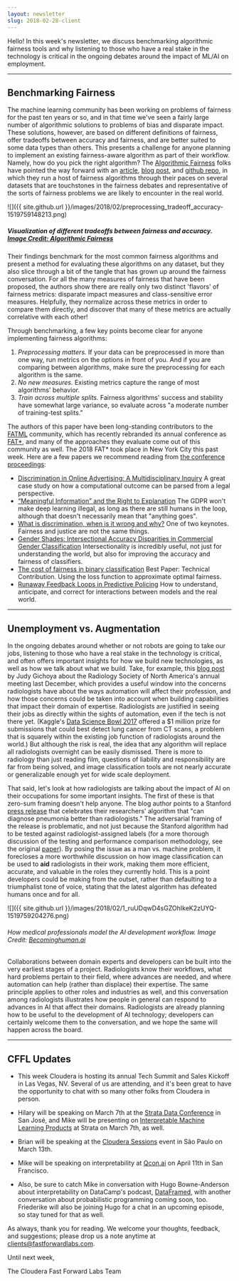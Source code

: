```yaml
---
layout: newsletter
slug: 2018-02-28-client
---
```


Hello! In this week's newsletter, we discuss benchmarking algorithmic fairness tools and why listening to those who have a real stake in the technology is critical in the ongoing debates around the impact of ML/AI on employment.

---

## Benchmarking Fairness

The machine learning community has been working on problems of fairness for the past ten years or so, and in that time we've seen a fairly large number of algorithmic solutions to problems of bias and disparate impact. These solutions, however, are based on different definitions of fairness, offer tradeoffs between accuracy and fairness, and are better suited to some data types than others. This presents a challenge for anyone planning to implement an existing fairness-aware algorithm as part of their workflow. Namely, how do you pick the right algorithm? The [Algorithmic Fairness](https://algorithmicfairness.wordpress.com/) folks have pointed the way forward with an [article](https://arxiv.org/abs/1802.04422), [blog post](https://algorithmicfairness.wordpress.com/2018/02/19/benchmarks-and-reproducibility-in-fair-ml/), and [github repo](https://github.com/algofairness/fairness-comparison), in which they run a host of fairness algorithms through their paces on several datasets that are touchstones in the fairness debates and representative of the sorts of fairness problems we are likely to encounter in the real world. 

![]({{ site.github.url }}/images/2018/02/preprocessing_tradeoff_accuracy-1519759148213.png)
##### Visualization of different tradeoffs between fairness and accuracy. [Image Credit: Algorithmic Fairness](https://algorithmicfairness.wordpress.com/)

Their findings benchmark for the most common fairness algorithms and present a method for evaluating these algorithms on any dataset, but they also slice through a bit of the tangle that has grown up around the fairness conversation. For all the many measures of fairness that have been proposed, the authors show there are really only two distinct 'flavors' of fairness metrics: disparate impact measures and class-sensitive error measures. Helpfully, they normalize across these metrics in order to compare them directly, and discover that many of these metrics are actually correlative with each other! 

Through benchmarking, a few key points become clear for anyone implementing fairness algorithms: 
1) *Preprocessing matters.* If your data can be preprocessed in more than one way, run metrics on the options in front of you. And if you are comparing between algorithms, make sure the preprocessing for each algorithm is the same.
2) *No new measures.* Existing metrics capture the range of most algorithms' behavior. 
3) *Train across multiple splits.* Fairness algorithms' success and stability have somewhat large variance, so evaluate across "a moderate number of training-test splits." 

The authors of this paper have been long-standing contributors to the [FATML](https://www.fatml.org/) community, which has recently rebranded its annual conference as [FAT*](https://fatconference.org/), and many of the approaches they evaluate come out of this community as well. The 2018 FAT* took place in New York City this past week.  Here are a few papers we recommend reading from [the conference proceedings](https://fatconference.org/2018/index.html):

* [Discrimination in Online Advertising: A Multidisciplinary Inquiry](http://proceedings.mlr.press/v81/datta18a/datta18a.pdf) A great case study on how a computational outcome can be parsed from a legal perspective.
* [“Meaningful Information” and the Right to Explanation](http://proceedings.mlr.press/v81/selbst18a/selbst18a.pdf) The GDPR won't make deep learning illegal, as long as there are still humans in the loop, although that doesn't necessarily mean that "anything goes".
* [What is discrimination, when is it wrong and why?](http://proceedings.mlr.press/v81/hellman18a/hellman18a.pdf) One of two keynotes. Fairness and justice are not the same things. 
* [Gender Shades: Intersectional Accuracy Disparities in Commercial Gender Classification](http://proceedings.mlr.press/v81/buolamwini18a/buolamwini18a.pdf) Intersectionality is incredibly useful, not just for understanding the world, but also for improving the accuracy and fairness of classifiers.
* [The cost of fairness in binary classification](http://proceedings.mlr.press/v81/menon18a/menon18a.pdf) Best Paper: Technical Contribution. Using the loss function to approximate optimal fairness.
* [Runaway Feedback Loops in Predictive Policing](http://proceedings.mlr.press/v81/ensign18a/ensign18a.pdf) How to understand, anticipate, and correct for interactions between models and the real world.

---

## Unemployment vs. Augmentation

In the ongoing debates around whether or not robots are going to take our jobs, listening to those who have a real stake in the technology is critical, and often offers important insights for how we build new technologies, as well as how we talk about what we build. Take, for example, this [blog post](https://becominghuman.ai/radiologists-as-knowledge-experts-in-a-world-of-artificial-intelligence-summary-of-radiology-ec63a7002329) by Judy Gichoya about the Radiology Society of North America's annual meeting last December, which provides a useful window into the concerns radiologists have about the ways automation will affect their profession, and how those concerns could be taken into account when building capabilities that impact their domain of expertise. Radiologists are justified in seeing their jobs as directly within the sights of automation, even if the tech is not there yet. (Kaggle's [Data Science Bowl 2017](https://www.kaggle.com/c/data-science-bowl-2017) offered a $1 million prize for submissions that could best detect lung cancer from CT scans, a problem that is squarely within the existing job function of radiologists around the world.)  But although the risk is real, the idea that any algorithm will replace all radiologists overnight can be easily dismissed. There is more to radiology than just reading film, questions of liability and responsibility are far from being solved, and image classification tools are not nearly accurate or generalizable enough yet for wide scale deployment.

That said, let's look at how radiologists are talking about the impact of AI on their occupations for some important insights. The first of these is that zero-sum framing doesn't help anyone. The blog author points to a Stanford [press release](https://news.stanford.edu/press-releases/2017/11/15/algorithm-outpernosing-pneumonia/) that celebrates their researchers' algorithm that "can diagnose pneumonia better than radiologists." The adversarial framing of the release is problematic, and not just because the Stanford algorithm had to be tested against radiologist-assigned labels (for a more thorough discussion of the testing and performance comparison methodology, see the original [paper](https://arxiv.org/abs/1711.05225)). By posing the issue as a man vs. machine problem, it forecloses a more worthwhile discussion on how image classification can be used to **aid** radiologists in their work, making them more efficient, accurate, and valuable in the roles they currently hold. This is a point developers could be making from the outset, rather than defaulting to a triumphalist tone of voice, stating that the latest algorithm has defeated humans once and for all.  

![]({{ site.github.url }}/images/2018/02/1_ruUDqwD4sGZOhIkeK2zUYQ-1519759204276.png) 
###### How medical professionals model the AI development workflow. Image Credit: [Becominghuman.ai](https://becominghuman.ai/radiologists-as-knowledge-experts-in-a-world-of-artificial-intelligence-summary-of-radiology-ec63a7002329) 

Collaborations between domain experts and developers can be built into the very earliest stages of a project. Radiologists know their workflows, what hard problems pertain to their field, where advances are needed, and where automation can help (rather than displace) their expertise. The same principle applies to other roles and industries as well, and this conversation among radiologists illustrates how people in general can respond to advances in AI that affect their domains. Radiologists are already planning how to be useful to the development of AI technology; developers can certainly welcome them to the conversation, and we hope the same will happen across the board.

---

## CFFL Updates

* This week Cloudera is hosting its annual Tech Summit and Sales Kickoff in Las Vegas, NV. Several of us are attending, and it's been great to have the opportunity to chat with so many other folks from Cloudera in person.

* Hilary will be speaking on March 7th at the [Strata Data Conference](https://conferences.oreilly.com/strata/strata-ca/) in San José, and Mike will be presenting on [Interpretable Machine Learning Products](https://conferences.oreilly.com/strata/strata-ca/public/schedule/detail/63572) at Strata on March 7th, as well.

* Brian will be speaking at the [Cloudera Sessions](https://www.cloudera.com/more/events/sessions/sao-paulo.html) event in São Paulo on March 13th.

* Mike will be speaking on interpretability at [Qcon.ai](https://qcon.ai/) on April 11th in San Francisco.

* Also, be sure to catch Mike in conversation with Hugo Bowne-Anderson about interpretability on DataCamp's podcast, [DataFramed](https://soundcloud.com/dataframed/9-data-science-and-online-experiments-at-etsy#t=17:10), with another conversation about probabilistic programming coming soon, too. Friederike will also be joining Hugo for a chat in an upcoming episode, so stay tuned for that as well.

As always, thank you for reading. We welcome your thoughts, feedback, and suggestions; please drop us a note anytime at clients@fastforwardlabs.com.

Until next week,

The Cloudera Fast Forward Labs Team
